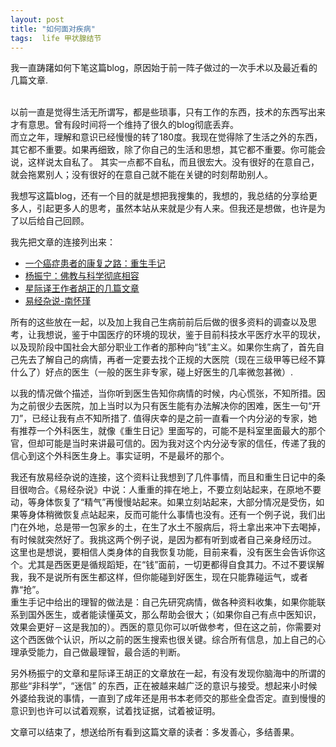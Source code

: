 ```yaml
---
layout: post
title: "如何面对疾病"
tags:  life 甲状腺结节
---
```


我一直踌躇如何下笔这篇blog，原因始于前一阵子做过的一次手术以及最近看的几篇文章.

<br />
以前一直是觉得生活无所谓写，都是些琐事，只有工作的东西，技术的东西写出来才有意思。曾有段时间将一个维持了很久的blog彻底丢弃。
<br />
而立之年，理解和意识已经慢慢的转了180度。我现在觉得除了生活之外的东西，其它都不重要。如果再细致，除了你自己的生活和思想，其它都不重要。你可能会说，这样说太自私了。
其实一点都不自私，而且很宏大。没有很好的在意自己，就会拖累别人；没有很好的在意自己就不能在关键的时刻帮助别人。

<p>
我想写这篇blog，还有一个目的就是想把我搜集的，我想的，我总结的分享给更多人，引起更多人的思考，虽然本站从来就是少有人来。但我还是想做，也许是为了以后给自己回顾。
</p>

我先把文章的连接列出来：
<ul>
  <li><a href='http://vip.book.sina.com.cn/book/index_216231.html'>一个癌症患者的康复之路：重生手记</a></li>
  <li><a href='http://v.feibo.com/yunkeji/373?rdn=1353851035348&from=timeline&isappinstalled=0'>杨振宁：佛教与科学彻底相容</a></li>
  <li><a href='http://www.huzheng.org/getdoclist.php?category=note&&docpage=0'>星际译王作者胡正的几篇文章</a></li>
  <li><a href='http://book.douban.com/subject/1066108/'>易经杂说-南怀瑾</a></li>
</ul>

所有的这些放在一起，以及加上我自己生病前前后后做的很多资料的调查以及思考，让我想说，鉴于中国医疗的环境的现状，鉴于目前科技水平医疗水平的现状，以及现阶段中国社会大部分职业工作者的那种向“钱”主义。如果你生病了，首先自己先去了解自己的病情，再者一定要去找个正规的大医院（现在三级甲等已经不算什么了）好点的医生（一般的医生非专家，碰上好医生的几率微忽甚微）.

<p>
以我的情况做个描述，当你听到医生告知你病情的时候，内心慌张，不知所措。因为之前很少去医院，加上当时以为只有医生能有办法解决你的困难，医生一句“开刀”，已经让我有点不知所措了. 值得庆幸的是之前一直看一个内分泌的专家，她有推荐一个外科医生，就像《重生日记》里面写的，可能不是科室里面最大的那个官，但却可能是当时来讲最可信的。因为我对这个内分泌专家的信任，传递了我的信心到这个外科医生身上。事实证明，不是最坏的那个。
</p>
<p>
我还有放易经杂说的连接，这个资料让我想到了几件事情，而且和重生日记中的条目很吻合。《易经杂说》中说：人重重的摔在地上，不要立刻站起来，在原地不要动，等身体恢复了“精气”再慢慢站起来。如果立刻站起来，大部分情况是受伤，如果等身体稍微恢复点站起来，反而可能什么事情也没有。还有一个例子说，我们出门在外地，总是带一包家乡的土，在生了水土不服病后，将土拿出来冲下去喝掉，有时候就突然好了。我挑这两个例子说，是因为都有听到或者自己亲身经历过。 这里也是想说，要相信人类身体的自我恢复功能，目前来看，没有医生会告诉你这个。尤其是西医更是循规蹈矩，在“钱”面前，一切更都得自食其力。不过不要误解我，我不是说所有医生都这样，但你能碰到好医生，现在只能靠碰运气，或者靠“抢”。
<br />
重生手记中给出的理智的做法是：自己先研究病情，做各种资料收集，如果你能联系到国外医生，或者能读懂英文，那么帮助会很大；（如果你自己有点中医知识，效果会更好－这是我加的）。西医的意见你可以听做参考，但在这之前，你需要对这个西医做个认识，所以之前的医生搜索也很关键。综合所有信息，加上自己的心理承受能力，自己做最理智，最合适的判断。
</p>

<p>
另外杨振宁的文章和星际译王胡正的文章放在一起，有没有发现你脑海中的所谓的那些“非科学”，“迷信” 的东西，正在被越来越广泛的意识与接受。想起来小时候外婆给我说的事情，一直到了成年还是用书本老师交的那些全盘否定。直到慢慢的意识到也许可以试着观察，试着找证据，试着被证明。
</p>

文章可以结束了，想送给所有看到这篇文章的读者：多发善心，多结善果。

